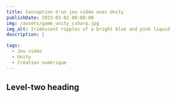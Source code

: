 ```yaml
---
title: Conception d'un jeu vidéo avec Unity
publishDate: 2023-03-02 00:00:00
img: /assets/game_unity_csharp.jpg
img_alt: Iridescent ripples of a bright blue and pink liquid
description: |

tags:
  - Jeu vidéo
  - Unity
  - Création numérique
---
```


## Level-two heading

